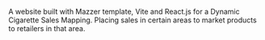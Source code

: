 A website built with Mazzer template, Vite and React.js for a Dynamic Cigarette Sales Mapping. Placing sales in certain areas to market products to retailers in that area. 
